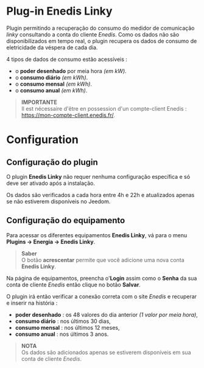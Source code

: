# Plug-in Enedis Linky

Plugin permitindo a recuperação do consumo do medidor de comunicação *linky* consultando a conta do cliente *Enedis*. Como os dados não são disponibilizados em tempo real, o plugin recupera os dados de consumo de eletricidade da véspera de cada dia.

4 tipos de dados de consumo estão acessíveis :
- o **poder desenhado** por meia hora *(em kW)*.
- o **consumo diário** *(em kWh)*.
- o **consumo mensal** *(em kWh)*.
- o **consumo anual** *(em kWh)*.

>**IMPORTANTE**      
>Il est nécessaire d'être en possession d'un compte-client Enedis : https://mon-compte-client.enedis.fr/.

# Configuration

## Configuração do plugin

O plugin **Enedis Linky** não requer nenhuma configuração específica e só deve ser ativado após a instalação.

Os dados são verificados a cada hora entre 4h e 22h e atualizados apenas se não estiverem disponíveis no Jeedom.

## Configuração do equipamento

Para acessar os diferentes equipamentos **Enedis Linky**, vá para o menu **Plugins → Energia → Enedis Linky**.

> **Saber**    
> O botão **acrescentar** permite que você adicione uma nova conta **Enedis Linky**.

Na página de equipamentos, preencha o'**Login** assim como o **Senha** da sua conta de cliente *Enedis* então clique no botão **Salvar**.

O plugin irá então verificar a conexão correta com o site *Enedis* e recuperar e inserir na história :
- **poder desenhado** : os 48 valores do dia anterior *(1 valor por meia hora)*,
- **consumo diário** : nos últimos 30 dias,
- **consumo mensal** : nos últimos 12 meses,
- **consumo anual** : nos últimos 3 anos.

>**NOTA**     
>Os dados são adicionados apenas se estiverem disponíveis em sua conta de cliente *Enedis*.

